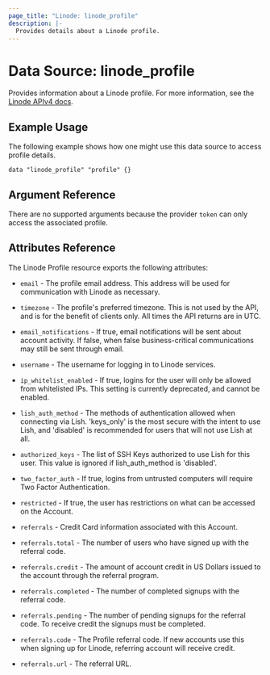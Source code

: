 ```yaml
---
page_title: "Linode: linode_profile"
description: |-
  Provides details about a Linode profile.
---
```


# Data Source: linode\_profile

Provides information about a Linode profile.
For more information, see the [Linode APIv4 docs](https://techdocs.akamai.com/linode-api/reference/get-profile).

## Example Usage

The following example shows how one might use this data source to access profile details.

```hcl
data "linode_profile" "profile" {}
```

## Argument Reference

There are no supported arguments because the provider `token` can only access the associated profile.

## Attributes Reference

The Linode Profile resource exports the following attributes:

* `email` - The profile email address. This address will be used for communication with Linode as necessary.

* `timezone` - The profile's preferred timezone. This is not used by the API, and is for the benefit of clients only. All times the API returns are in UTC.

* `email_notifications` - If true, email notifications will be sent about account activity. If false, when false business-critical communications may still be sent through email.

* `username` - The username for logging in to Linode services.

* `ip_whitelist_enabled` - If true, logins for the user will only be allowed from whitelisted IPs. This setting is currently deprecated, and cannot be enabled.

* `lish_auth_method` - The methods of authentication allowed when connecting via Lish. 'keys_only' is the most secure with the intent to use Lish, and 'disabled' is recommended for users that will not use Lish at all.

* `authorized_keys` - The list of SSH Keys authorized to use Lish for this user. This value is ignored if lish_auth_method is 'disabled'.

* `two_factor_auth` - If true, logins from untrusted computers will require Two Factor Authentication.

* `restricted` - If true, the user has restrictions on what can be accessed on the Account.

* `referrals` - Credit Card information associated with this Account.

* `referrals.total` - The number of users who have signed up with the referral code.

* `referrals.credit` - The amount of account credit in US Dollars issued to the account through the referral program.

* `referrals.completed` - The number of completed signups with the referral code.

* `referrals.pending` - The number of pending signups for the referral code. To receive credit the signups must be completed.

* `referrals.code` - The Profile referral code.  If new accounts use this when signing up for Linode, referring account will receive credit.

* `referrals.url` - The referral URL.

